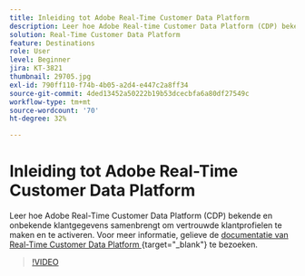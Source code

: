 ```yaml
---
title: Inleiding tot Adobe Real-Time Customer Data Platform
description: Leer hoe Adobe Real-time Customer Data Platform (CDP) bekende en onbekende klantgegevens samenbrengt om vertrouwde klantprofielen te maken en te activeren.
solution: Real-Time Customer Data Platform
feature: Destinations
role: User
level: Beginner
jira: KT-3821
thumbnail: 29705.jpg
exl-id: 790ff110-f74b-4b05-a2d4-e447c2a8ff34
source-git-commit: 4ded13452a50222b19b53dcecbfa6a80df27549c
workflow-type: tm+mt
source-wordcount: '70'
ht-degree: 32%

---
```


# Inleiding tot Adobe Real-Time Customer Data Platform

Leer hoe Adobe Real-Time Customer Data Platform (CDP) bekende en onbekende klantgegevens samenbrengt om vertrouwde klantprofielen te maken en te activeren. Voor meer informatie, gelieve de [ documentatie van Real-Time Customer Data Platform ](https://experienceleague.adobe.com/docs/experience-platform/rtcdp/overview.html?lang=nl){target="_blank"} te bezoeken.

>[!VIDEO](https://video.tv.adobe.com/v/3427742t1?learn=on&enablevpops)
